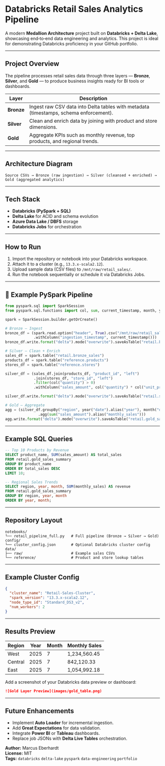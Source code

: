 # Databricks Retail Sales Analytics Pipeline

A modern **Medallion Architecture** project built on **Databricks + Delta Lake**, showcasing end‑to‑end data engineering and analytics. This project is ideal for demonstrating Databricks proficiency in your GitHub portfolio.

---

## Project Overview
The pipeline processes retail sales data through three layers — **Bronze**, **Silver**, and **Gold** — to produce business insights ready for BI tools or dashboards.

| Layer | Description |
|-------|--------------|
| **Bronze** | Ingest raw CSV data into Delta tables with metadata (timestamps, schema enforcement). |
| **Silver** | Clean and enrich data by joining with product and store dimensions. |
| **Gold** | Aggregate KPIs such as monthly revenue, top products, and regional trends. |

---

## Architecture Diagram
```
Source CSVs → Bronze (raw ingestion) → Silver (cleansed + enriched) → Gold (aggregated analytics)
```

---

## Tech Stack
- **Databricks (PySpark + SQL)**  
- **Delta Lake** for ACID and schema evolution  
- **Azure Data Lake / DBFS** storage  
- **Databricks Jobs** for orchestration  

---

## How to Run
1. Import the repository or notebook into your Databricks workspace.
2. Attach it to a cluster (e.g., `13.3.x-scala2.12`).
3. Upload sample data (CSV files) to `/mnt/raw/retail_sales/`.
4. Run the notebook sequentially or schedule it via Databricks Jobs.

---

## 🧩 Example PySpark Pipeline
```python
from pyspark.sql import SparkSession
from pyspark.sql.functions import col, sum, current_timestamp, month, year

spark = SparkSession.builder.getOrCreate()

# Bronze – Ingest
bronze_df = (spark.read.option("header", True).csv("/mnt/raw/retail_sales/")
             .withColumn("ingestion_timestamp", current_timestamp()))
bronze_df.write.format("delta").mode("overwrite").saveAsTable("retail.bronze_sales")

# Silver – Clean + Enrich
sales_df = spark.table("retail.bronze_sales")
products_df = spark.table("reference.products")
stores_df = spark.table("reference.stores")

silver_df = (sales_df.join(products_df, "product_id", "left")
             .join(stores_df, "store_id", "left")
             .filter(col("quantity") > 0)
             .withColumn("sales_amount", col("quantity") * col("unit_price")))

silver_df.write.format("delta").mode("overwrite").saveAsTable("retail.silver_sales_clean")

# Gold – Aggregate
agg = (silver_df.groupBy("region", year("date").alias("year"), month("date").alias("month"))
               .agg(sum("sales_amount").alias("monthly_sales")))
agg.write.format("delta").mode("overwrite").saveAsTable("retail.gold_sales_summary")
```

---

## Example SQL Queries
```sql
-- Top 10 Products by Revenue
SELECT product_name, SUM(sales_amount) AS total_sales
FROM retail.gold_sales_summary
GROUP BY product_name
ORDER BY total_sales DESC
LIMIT 10;

-- Regional Sales Trends
SELECT region, year, month, SUM(monthly_sales) AS revenue
FROM retail.gold_sales_summary
GROUP BY region, year, month
ORDER BY year, month;
```

---

## Repository Layout
```
notebooks/
└── retail_pipeline_full.py   # Full pipeline (Bronze → Silver → Gold)
config/
└── cluster_config.json       # Optional Databricks cluster config
data/
├── raw/                      # Example sales CSVs
└── reference/                # Product and store lookup tables
```

---

## Example Cluster Config
```json
{
  "cluster_name": "Retail-Sales-Cluster",
  "spark_version": "13.3.x-scala2.12",
  "node_type_id": "Standard_DS3_v2",
  "num_workers": 2
}
```

---

## Results Preview
| Region | Year | Month | Monthly Sales |
|---------|------|-------|----------------|
| West | 2025 | 7 | 1,234,560.45 |
| Central | 2025 | 7 | 842,120.33 |
| East | 2025 | 7 | 1,054,992.18 |

Add a screenshot of your Databricks data preview or dashboard:
```markdown
![Gold Layer Preview](images/gold_table.png)
```

---

## Future Enhancements
- Implement **Auto Loader** for incremental ingestion.
- Add **Great Expectations** for data validation.
- Integrate **Power BI** or **Tableau** dashboards.
- Replace job JSONs with **Delta Live Tables** orchestration.


**Author:** Marcus Eberhardt  
**License:** MIT  
**Tags:** `databricks` `delta-lake` `pyspark` `data-engineering` `portfolio`
